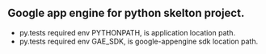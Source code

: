 Google app engine for python skelton project.
---
- py.tests required env PYTHONPATH, is application location path.
- py.tests required env GAE_SDK, is google-appengine sdk location path.
